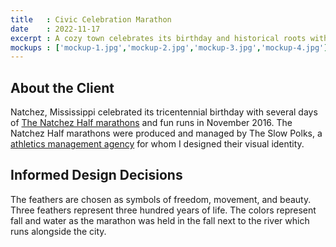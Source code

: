 ```yaml
---
title   : Civic Celebration Marathon
date    : 2022-11-17
excerpt : A cozy town celebrates its birthday and historical roots with a marathon.
mockups : ['mockup-1.jpg','mockup-2.jpg','mockup-3.jpg','mockup-4.jpg'] 
---
```


## About the Client

Natchez, Mississippi celebrated its tricentennial birthday with several days of [The Natchez Half marathons](https://thenatchezhalf.itsyourrace.com/event.aspx?id=7774) and fun runs in November 2016. The Natchez Half marathons were produced and managed by The Slow Polks, a [athletics management agency](/visual-design/athletics-management) for whom I designed their visual identity.

## Informed Design Decisions

The feathers are chosen as symbols of freedom, movement, and beauty. Three feathers represent three hundred years of life. The colors represent fall and water as the marathon was held in the fall next to the river which runs alongside the city.
